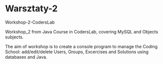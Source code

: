 # Warsztaty-2
Workshop-2-CodersLab

Workshop_2 from Java Course in CodersLab, covering MySQL and Objects subjects.

The aim of workshop is to create a console program to manage the Coding School: 
add/edit/delete Users, Groups, Excercises and Solutions using databases and Java.
